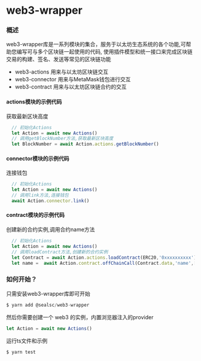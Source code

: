 # web3-wrapper

### 概述
web3-wrapper库是一系列模块的集合，服务于以太坊生态系统的各个功能,可帮助您编写可与多个区块链一起使用的代码, 使用插件模型和统一接口来完成区块​​链交易的构建、签名、发送等常见的区块链功能

* web3-actions 用来与以太坊区块链交互
* web3-connector 用来与MetaMask钱包进行交互
* web3-contract 用来与以太坊区块链合约的交互

#### actions模块的示例代码
获取最新区块高度
```js
  // 初始化Actions
  let Action = await new Actions()
  // 调用getBlockNumber方法,获取最新区块高度
  let BlockNumber = await Action.actions.getBlockNumber()
```

#### connector模块的示例代码
连接钱包
```js
  // 初始化Actions
  let Action = await new Actions()
  // 调用link方法,连接钱包
  await Action.connector.link()
```

#### contract模块的示例代码
创建新的合约实例,调用合约name方法
```js 
  // 初始化Actions
  let Action = await new Actions()
  // 调用loadContract方法,创建新的合约实例
  let Contract = await Action.actions.loadContract(ERC20,'0xxxxxxxxxx')
  let name =  await Action.contract.offChainCall(Contract.data,'name',[],'','')
```
 
### 如何开始？

只需安装web3-wrapper库即可开始
```js
$ yarn add @sealsc/web3-wrapper 
```
然后你需要创建一个 web3 的实例，内置浏览器注入的provider
```js
let Action = await new Actions()
```
运行ts文件和示例
```js
$ yarn test
```

